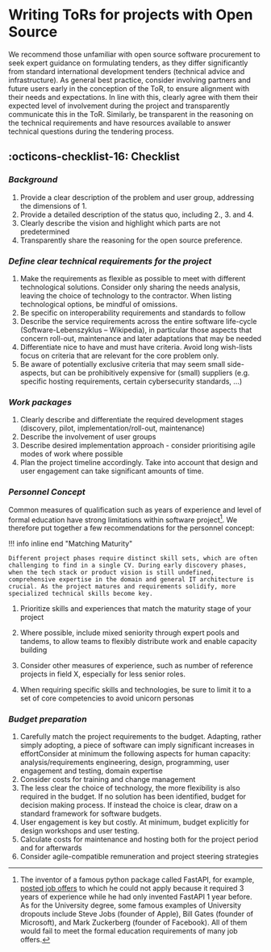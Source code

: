 # Writing ToRs for projects with Open Source

We recommend those unfamiliar with open source software procurement to seek expert guidance on formulating tenders, as they differ significantly from standard international development tenders (technical advice and infrastructure). As general best practice, consider involving partners and future users early in the conception of the ToR, to ensure alignment with their needs and expectations. In line with this, clearly agree with them their expected level of involvement during the project and transparently communicate this in the ToR. Similarly, be transparent in the reasoning on the technical requirements and have resources available to answer technical questions during the tendering process.

## :octicons-checklist-16: Checklist

### *Background*
1. Provide a clear description of the problem and user group, addressing the dimensions of 1.
1. Provide a detailed description of the status quo, including 2., 3. and 4.
1. Clearly describe the vision and highlight which parts are not predetermined
1. Transparently share the reasoning for the open source preference.


### *Define clear technical requirements for the project*
1. Make the requirements as flexible as possible to meet with different technological solutions. Consider only sharing the needs analysis, leaving the choice of technology to the contractor. When listing technological options, be mindful of omissions.   
1. Be specific on interoperability requirements and standards to follow 
1. Describe the service requirements across the entire software life-cycle (Software-Lebenszyklus – Wikipedia), in particular those aspects that concern roll-out, maintenance and later adaptations that may be needed 
1. Differentiate nice to have and must have criteria. Avoid long wish-lists focus on criteria that are relevant for the core problem only.
1. Be aware of potentially exclusive criteria that may seem small side-aspects, but can be prohibitively expensive for (small) suppliers (e.g. specific hosting requirements, certain cybersecurity standards, …)

### *Work packages*
1. Clearly describe and differentiate the required development stages (discovery, pilot, implementation/roll-out, maintenance)
1. Describe the involvement of user groups
1. Describe desired implementation approach - consider prioritising agile modes of work where possible
1. Plan the project timeline accordingly. Take into account that design and user engagement can take significant amounts of time.

### *Personnel Concept*

Common measures of qualification such as years of experience and level of formal education have strong limitations within software project[^1]. We therefore put together a few recommendations for the personnel concept:

[^1]:
    The inventor of a famous python package called FastAPI, for example, [posted job offers](https://x.com/tiangolo/status/1281946592459853830) to which he could not apply because it required 3 years of experience while he had only invented FastAPI 1 year before. As for the University degree, some famous examples of University dropouts include Steve Jobs (founder of Apple), Bill Gates (founder of Microsoft), and Mark Zuckerberg (founder of Facebook). All of them would fail to meet the formal education requirements of many job offers.



!!! info inline end "Matching Maturity"

    Different project phases require distinct skill sets, which are often challenging to find in a single CV. During early discovery phases, when the tech stack or product vision is still undefined, comprehensive expertise in the domain and general IT architecture is crucial. As the project matures and requirements solidify, more specialized technical skills become key.
1. Prioritize skills and experiences that match the maturity stage of your project

1. Where possible, include mixed seniority through expert pools and tandems, to allow teams to flexibly distribute work and enable capacity building
1. Consider other measures of experience, such as number of reference projects in field X, especially for less senior roles.
1. When requiring specific skills and technologies, be sure to limit it to a set of core competencies to avoid unicorn personas

### *Budget preparation*
1. Carefully match the project requirements to the budget. Adapting, rather simply adopting, a piece of software can imply significant increases in effortConsider at minimum the following aspects for human capacity: analysis/requirements engineering, design, programming, user engagement and testing, domain expertise 
1. Consider costs for training and change management
1. The less clear the choice of technology, the more flexibility is also required in the budget. If no solution has been identified, budget for decision making process. If instead the choice is clear, draw on a standard framework for software budgets.
1. User engagement is key but costly. At minimum, budget explicitly for design workshops and user testing.
1. Calculate costs for maintenance and hosting both for the project period and for afterwards
1. Consider agile-compatible remuneration and project steering strategies 